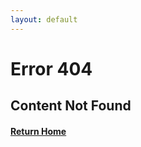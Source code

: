 ```yaml
---
layout: default
---
```

# Error 404
## Content Not Found
#### [Return Home](https://blog.lucascantor.com)
